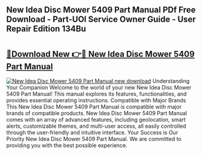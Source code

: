 ## New Idea Disc Mower 5409 Part Manual PDf Free Download - Part-UOl Service Owner Guide - User Repair Edition 134Bu

# <h2><a href="http://bc7901.oget.top/?id=New+Idea+Disc+Mower+5409+Part+Manual">🔗Download New 👉🔴 New Idea Disc Mower 5409 Part Manual</a></h2>

[![New Idea Disc Mower 5409 Part Manual new download](https://i.imgur.com/5g1atiW.png)](http://bc7901.oget.top/?id=New+Idea+Disc+Mower+5409+Part+Manual)
Understanding Your Companion Welcome to the world of your new New Idea Disc Mower 5409 Part Manual! This manual explores its features, functionalities, and provides essential operating instructions. Compatible with Major Brands This New Idea Disc Mower 5409 Part Manual is compatible with major brands of compatible products. New Idea Disc Mower 5409 Part Manual comes with an array of advanced features, including geolocation, smart alerts, customizable themes, and multi-user access, all easily controlled through the user-friendly and intuitive interface. Your Success is Our Priority New Idea Disc Mower 5409 Part Manual. We are committed to providing you with the best possible experience.
